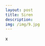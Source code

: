 ```yaml
---
layout: post
title: Siren
description: 
img: /img/9.jpg
---
```



<div class="col three caption">
	<img src="{{ site.baseurl }}/img/3.jpg" alt="" title="example image"/>
</div>
<div class="col three caption">
x
</div>